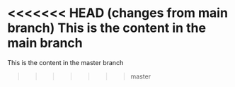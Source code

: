 <<<<<<< HEAD (changes from main branch)
This is the content in the main branch
=======
This is the content in the master branch
>>>>>>> master